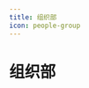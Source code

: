```yaml
---
title: 组织部
icon: people-group
---
```


# 组织部

<div class="catalog-display-container">
  <Catalog base="/Organization/" />
</div>